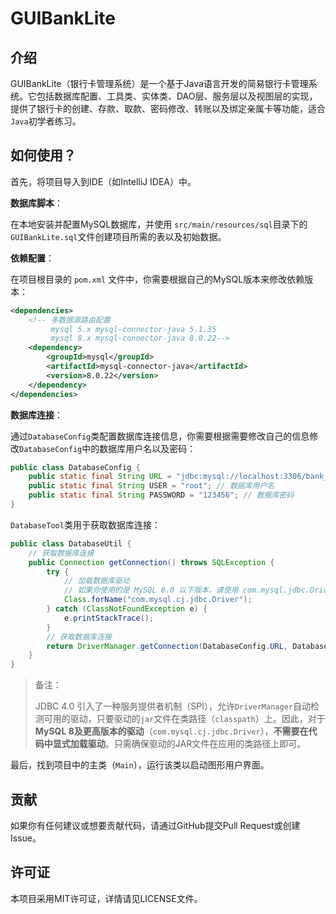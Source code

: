 # GUIBankLite

## 介绍

GUIBankLite（银行卡管理系统）是一个基于Java语言开发的简易银行卡管理系统。它包括数据库配置、工具类、实体类、DAO层、服务层以及视图层的实现，提供了银行卡的创建、存款、取款、密码修改、转账以及绑定亲属卡等功能，适合`Java`初学者练习。

## 如何使用？

首先，将项目导入到IDE（如IntelliJ IDEA）中。

**数据库脚本**：

在本地安装并配置MySQL数据库，并使用 `src/main/resources/sql`目录下的`GUIBankLite.sql`文件创建项目所需的表以及初始数据。

**依赖配置**：

在项目根目录的 `pom.xml` 文件中，你需要根据自己的MySQL版本来修改依赖版本：

```xml
<dependencies>
    <!-- 多数据源路由配置
         mysql 5.x mysql-connector-java 5.1.35
         mysql 8.x mysql-connector-java 8.0.22-->
    <dependency>
        <groupId>mysql</groupId>
        <artifactId>mysql-connector-java</artifactId>
        <version>8.0.22</version>
    </dependency>
</dependencies>
```

**数据库连接**：

通过`DatabaseConfig`类配置数据库连接信息，你需要根据需要修改自己的信息修改`DatabaseConfig`中的数据库用户名以及密码：

```java
public class DatabaseConfig {
    public static final String URL = "jdbc:mysql://localhost:3306/bank_lite_db?serverTimezone=UTC"; // 数据库URL
    public static final String USER = "root"; // 数据库用户名
    public static final String PASSWORD = "123456"; // 数据库密码
}
```

`DatabaseTool`类用于获取数据库连接：

```java
public class DatabaseUtil {
    // 获取数据库连接
    public Connection getConnection() throws SQLException {
        try {
            // 加载数据库驱动
            // 如果你使用的是 MySQL 8.0 以下版本，请使用 com.mysql.jdbc.Driver
            Class.forName("com.mysql.cj.jdbc.Driver");
        } catch (ClassNotFoundException e) {
            e.printStackTrace();
        }
        // 获取数据库连接
        return DriverManager.getConnection(DatabaseConfig.URL, DatabaseConfig.USER, DatabaseConfig.PASSWORD);
    }
}
```

> 备注：
>
> JDBC 4.0 引入了一种服务提供者机制（SPI），允许`DriverManager`自动检测可用的驱动，只要驱动的`jar`文件在类路径（`classpath`）上。因此，对于**MySQL 8及更高版本的驱动**（`com.mysql.cj.jdbc.Driver`），**不需要在代码中显式加载驱动**。只需确保驱动的JAR文件在应用的类路径上即可。

最后，找到项目中的主类（`Main`），运行该类以启动图形用户界面。

## 贡献

如果你有任何建议或想要贡献代码，请通过GitHub提交Pull Request或创建Issue。

## 许可证

本项目采用MIT许可证，详情请见LICENSE文件。